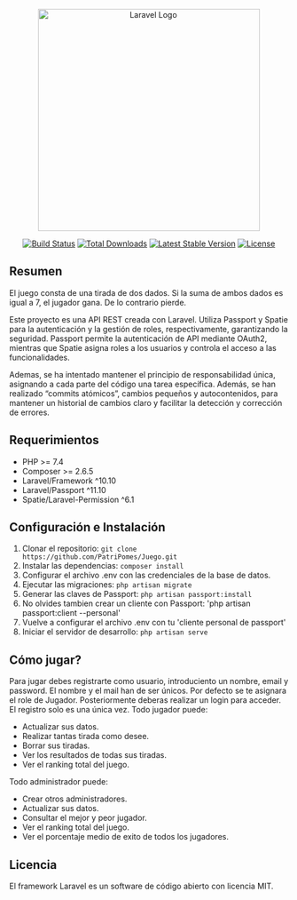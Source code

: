 <p align="center"><a href="https://laravel.com" target="_blank"><img src="https://raw.githubusercontent.com/laravel/art/master/logo-lockup/5%20SVG/2%20CMYK/1%20Full%20Color/laravel-logolockup-cmyk-red.svg" width="400" alt="Laravel Logo"></a></p>

<p align="center">
<a href="https://github.com/laravel/framework/actions"><img src="https://github.com/laravel/framework/workflows/tests/badge.svg" alt="Build Status"></a>
<a href="https://packagist.org/packages/laravel/framework"><img src="https://img.shields.io/packagist/dt/laravel/framework" alt="Total Downloads"></a>
<a href="https://packagist.org/packages/laravel/framework"><img src="https://img.shields.io/packagist/v/laravel/framework" alt="Latest Stable Version"></a>
<a href="https://packagist.org/packages/laravel/framework"><img src="https://img.shields.io/packagist/l/laravel/framework" alt="License"></a>
</p>

## Resumen

El juego consta de una tirada de dos dados. Si la suma de ambos dados es igual a 7, el jugador gana. De lo contrario pierde.

Este proyecto es una API REST creada con Laravel. Utiliza Passport y Spatie para la autenticación y la gestión de roles, respectivamente, garantizando la seguridad. Passport permite la autenticación de API mediante OAuth2, mientras que Spatie asigna roles a los usuarios y controla el acceso a las funcionalidades.

Ademas, se ha intentado mantener el principio de responsabilidad única, asignando a cada parte del código una tarea específica. Además, se han realizado “commits atómicos”, cambios pequeños y autocontenidos, para mantener un historial de cambios claro y facilitar la detección y corrección de errores. 


## Requerimientos

- PHP >= 7.4
- Composer >= 2.6.5
- Laravel/Framework ^10.10
- Laravel/Passport ^11.10
- Spatie/Laravel-Permission ^6.1

## Configuración e Instalación

1. Clonar el repositorio: `git clone https://github.com/PatriPomes/Juego.git`
2. Instalar las dependencias: `composer install`
3. Configurar el archivo .env con las credenciales de la base de datos.
4. Ejecutar las migraciones: `php artisan migrate`
5. Generar las claves de Passport: `php artisan passport:install`
6. No olvides tambien crear un cliente con Passport: 'php artisan passport:client --personal'
7. Vuelve a configurar el archivo .env con tu 'cliente personal de passport'
8. Iniciar el servidor de desarrollo: `php artisan serve`

## Cómo jugar?

Para jugar debes registrarte como usuario, introduciento un nombre, email y password. El nombre y el mail han de ser únicos. Por defecto se te asignara el role de Jugador.
Posteriormente deberas realizar un login para acceder. El registro solo es una única vez.
Todo jugador puede:
- Actualizar sus datos.
- Realizar tantas tirada como desee.
- Borrar sus tiradas. 
- Ver los resultados de todas sus tiradas.
- Ver el ranking total del juego.

Todo administrador puede:
- Crear otros administradores.
- Actualizar sus datos.
- Consultar el mejor y peor jugador.
- Ver el ranking total del juego.
- Ver el porcentaje medio de exito de todos los jugadores.

## Licencia

El framework Laravel es un software de código abierto con licencia MIT.

